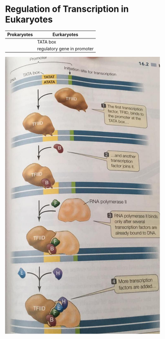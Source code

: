 # Regulation of Transcription in Eukaryotes



| Prokaryotes | Eurkaryotes |
|-------------|-------------|
|             | TATA box    |
|   | regulatory gene in promoter |



![](IMG-20200213-WA0001.jpg) <!-- .element: class="nofilter" -->
